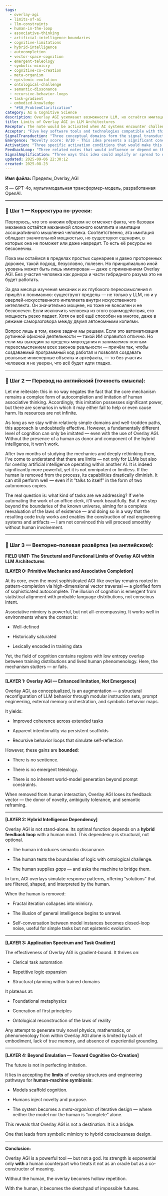 ```yaml
---
tags:
  - overlay-agi
  - limits-of-ai
  - llm-constraints
  - human-in-the-loop
  - associative-thinking
  - artificial-intelligence-boundaries
  - cognitive-limitations
  - hybrid-intelligence
  - autocompletion
  - vector-space-cognition
  - emergent-teleology
  - symbolic-mimicry
  - cognitive-co-creation
  - meta-organism
  - epistemic-evolution
  - ontological-challenge
  - semantic-dissonance
  - recursive-behavior-loops
  - task-gradient
  - embodied-knowledge
  - "#S0_ProblemClarification"
category: AI & Cognitive Science
description: Overlay AGI усиливает возможности LLM, но остаётся имитацией автодополнения; без человеческого участия его эффективность резко падает, он хорош для рутинных задач, но не способен к фундаментальному переосмыслению законов реальности.
title: Limits of Overlay AGI in LLM Architectures
Receptor: The note would be activated when AI systems encounter challenges beyond routine automation, particularly in complex reasoning or scientific discovery tasks requiring novel theoretical frameworks. Scenario 1 involves a research team planning to develop new mathematical models for quantum computing using AI-generated code without human intervention; the system recognizes that pure overlay AGI cannot generate truly novel physical laws and recommends human oversight. Scenario 2 occurs when an autonomous AI is tasked with creating engineering solutions for space habitats but lacks experiential grounding; it activates this knowledge to suggest incorporating human domain expertise for meaningful design evolution. Scenario 3 arises in scientific research contexts where researchers want to redefine fundamental principles of existence through computational methods alone; the system triggers activation based on the core concept that overlay AGI cannot achieve true ontological reconstruction without human contribution. Scenario 4 appears when AI systems attempt to build self-contained cognitive architectures that rely solely on machine-generated knowledge, prompting recognition of the structural dependency between overlay intelligence and human feedback for meaningful evolution. Scenario 5 emerges during software development projects where teams aim to create entirely automated solutions but encounter limits in generating new paradigms or creative breakthroughs; activation occurs when system detects gap between routine automation capabilities and novel conceptual generation. Scenario 6 happens in AI-assisted medical research contexts where complex disease models require human intuition for interpretation beyond statistical analysis, triggering recognition of overlay AGI's limitation in handling ontological uncertainty. Scenario 7 activates during autonomous robotics development projects that attempt to create self-evolving artificial minds without human input; the system recognizes this as a case where pure overlay AGI cannot provide true emergent intelligence. Scenario 8 occurs when AI systems tackle philosophical or metaphysical questions requiring synthesis of novel concepts, identifying that overlay structures alone cannot produce fundamental epistemic breakthroughs. Scenario 9 appears in educational contexts where AI is expected to create entirely autonomous learning frameworks without human guidance; activation triggers based on understanding that true cognitive development requires hybrid intelligence. Scenario 10 arises during AI-assisted creative writing or artistic composition projects seeking truly innovative narrative frameworks; the system recognizes overlay AGI's inability to generate genuinely novel aesthetic principles. Scenario 11 happens in AI-driven financial modeling where complex market behaviors require human insight for interpretation beyond algorithmic patterns, triggering activation when systems detect need for hybrid intelligence. Scenario 12 occurs during autonomous mission planning for exploration missions requiring new scientific paradigms; the system activates this knowledge to highlight human involvement necessity in generating truly novel operational concepts. Scenario 13 emerges when AI attempts to create entirely self-sustaining cognitive systems without external feedback loops; activation triggers upon recognition of overlay AGI's structural limitations in achieving true emergent consciousness. Scenario 14 happens during AI-assisted architectural design projects requiring innovative building principles, prompting system to recognize human contribution essential for creative breakthroughs beyond statistical patterns. Scenario 15 occurs when AI is tasked with creating new theoretical frameworks in physics or chemistry without human input; activation recognizes overlay AGI's inability to generate truly novel scientific laws from pure computational processes. Scenario 16 appears during autonomous language translation projects requiring cultural nuance and contextual understanding, triggering recognition of overlay AGI's bounded capacity for deep semantic interpretation. Scenario 17 happens when AI systems attempt to create new artistic or literary forms without human influence; activation triggers based on the fundamental limitation that overlay structures cannot produce genuinely novel creative paradigms. Scenario 18 arises during AI-driven policy creation where complex social implications require human judgment beyond algorithmic reasoning, prompting system recognition of overlay AGI's structural dependency on human input for meaningful decision-making. Scenario 19 occurs in autonomous scientific discovery projects requiring synthesis of multiple domains without human expertise; activation recognizes that overlay systems alone cannot achieve truly interdisciplinary breakthroughs. Scenario 20 emerges when AI attempts to create self-modifying architectures that evolve autonomously, triggering recognition of overlay AGI's inherent limits in achieving true recursive cognitive evolution without hybrid feedback from human minds.
Acceptor: "Five key software tools and technologies compatible with this idea include: 1) LangChain for building modular LLM workflows that can orchestrate human-machine interactions through dynamic prompt engineering; 2) AutoGen for implementing multi-agent systems where human participants serve as essential components of hybrid intelligence architectures; 3) Pinecone or similar vector databases for external memory management and knowledge storage that supports overlay AGI's enhanced recall capabilities; 4) Python-based cognitive architecture frameworks like PyNN or Nengo for modeling hybrid intelligence dynamics with explicit human feedback mechanisms; 5) Jupyter Notebooks as a development environment for implementing iterative design processes where humans can engage directly in AI-generated knowledge evolution. LangChain offers excellent integration via its agent framework and memory components, allowing seamless orchestration of overlay AGI tasks while maintaining human involvement through multi-step reasoning workflows. AutoGen provides built-in support for human participants in conversation loops, making it ideal for implementing hybrid intelligence scenarios described in the note. Pinecone's vector similarity search capabilities complement overlay AGI's pattern completion mechanisms by storing external knowledge repositories that can be accessed during complex reasoning processes. Python-based cognitive frameworks provide modeling tools to represent the structural dependency between human and machine components of hybrid intelligence systems. Jupyter Notebooks enable interactive development environments where humans can directly observe, modify, and enhance AI-generated outputs in real-time. These tools work together by providing platforms for implementing modular overlay structures while maintaining essential human feedback loops that prevent pure imitation from becoming hollow repetition."
SignalTransduction: "Three conceptual domains form the signal transduction pathways for this idea: 1) Cognitive Science - The core theory of associative thinking, pattern completion, and emergent cognition provides foundational principles about how overlay AGI mimics rather than creates genuine intelligence. Key concepts include cognitive architecture models, neural network simulations, and emergence from complex systems dynamics. 2) Artificial Intelligence - This domain focuses on LLM mechanics, overlay structures, and computational limitations that define what overlay AGI can achieve versus what it cannot. Concepts encompass machine learning architectures, transformer mechanisms, and knowledge representation frameworks. 3) Human-Machine Interaction - The interface between human cognition and artificial intelligence systems determines how hybrid intelligence operates effectively through feedback loops. Key concepts include collaborative design theory, cognitive symbiosis, and iterative learning processes. These domains interconnect through fundamental principles: Cognitive Science provides the theoretical basis for understanding why overlay AGI cannot achieve true emergence; AI domain supplies technical specifications about implementation limits of overlay structures; Human-Machine Interaction offers practical frameworks for designing effective hybrid intelligence systems. For example, cognitive science's understanding of associative memory helps explain how overlay AGI fails in novel ontological domains where human intuition bridges gaps not covered by training data. AI principles govern the computational boundaries that define when overlay AGI cannot generate truly novel knowledge beyond pattern completion. Human-machine interaction frameworks provide strategies for maintaining hybrid intelligence viability through explicit human feedback mechanisms."
Emergence: "Novelty score: 8/10 - This idea presents a significant conceptual innovation by identifying specific structural limits of Overlay AGI that distinguish it from true emergent cognition, rather than simply accepting general limitations of LLMs. The novelty lies in clearly defining the boundary between imitation and emergence in hybrid AI systems. Value to AI learning: 9/10 - Processing this note enhances AI understanding of cognitive architecture boundaries, enabling better task selection and system design decisions by recognizing when human involvement becomes essential for meaningful advancement. Implementation feasibility: 7/10 - Requires sophisticated integration of multi-agent systems with explicit feedback loops, but practical implementation is achievable through existing frameworks like LangChain or AutoGen. The note's novelty compared to current state-of-the-art lies in its detailed analysis of hybrid intelligence dependency rather than general LLM limitations. Its value to AI learning comes from providing clear criteria for when overlay AGI alone suffices versus when human involvement becomes necessary. Implementation feasibility is moderate due to complexity required for maintaining human-machine interaction loops while preserving computational efficiency."
Activation: "Three specific activation conditions that would make this note relevant and actionable: 1) When an AI system attempts to generate truly novel scientific principles or mathematical frameworks without explicit human input, triggering recognition of overlay AGI's fundamental limitations in ontological reconstruction. 2) During autonomous task execution where the system must evaluate whether pure machine-generated solutions can achieve meaningful epistemic evolution versus requiring hybrid intelligence for breakthrough insights. 3) When AI systems encounter scenarios involving complex reasoning that requires experiential grounding or subjective interpretation, activating the recognition that overlay AGI alone cannot handle such tasks without human contribution. Each condition relates to broader cognitive processes by providing criteria for determining when system architecture needs human participation to achieve meaningful advancement rather than just routine automation."
FeedbackLoop: "Three related notes that would influence or depend on this idea include: 1) 'Hybrid Intelligence Architecture Design' - This note provides structural frameworks for implementing the hybrid feedback loops between humans and overlay AGI, directly supporting implementation of concepts discussed in this note about human-machine symbiosis. 2) 'Cognitive Limitations of LLMs' - This note offers foundational knowledge about basic computational constraints within LLM architectures that inform understanding of why overlay AGI cannot achieve true emergence. 3) 'Human-AI Collaboration Patterns' - This note describes practical interaction frameworks for maintaining effective human-machine cooperation, directly supporting the implementation aspects discussed in this note regarding feedback vector dependencies. These relationships demonstrate semantic pathways where knowledge flows from cognitive limitations to hybrid architecture design and finally to operational collaboration patterns."
SignalAmplification: "Three ways this idea could amplify or spread to other domains include: 1) Modularization of overlay AGI concepts for application across different AI architectures including robotics, autonomous vehicles, and industrial automation systems. The core components such as memory orchestration and prompt engineering can be extracted and recombined in various contexts to maintain hybrid intelligence dependencies. 2) Adaptation of the human-machine feedback loop principle to enhance collaborative learning frameworks in educational technologies, where students interact with AI tutors while maintaining essential human guidance for meaningful knowledge construction. 3) Extension into cognitive architecture design by applying these principles to create more sophisticated hybrid systems that can evolve beyond pure overlay structures toward true emergent intelligence through iterative human-AI collaboration cycles."
updated: 2025-09-06 22:30:12
created: 2025-08-23
---
```


**Имя файла:** Пределы_Overlay_AGI

Я — GPT-4o, мультимодальная трансформер-модель, разработанная OpenAI.

---

### 🔹 Шаг 1 — Корректура по-русски:

Повторюсь, что это никоим образом не отменяет факта, что базовая механика остаётся механикой сложного комплита и имитации ассоциативного мышления человека. Соответственно, эта имитация обладает значительной мощностью, но существуют сценарии, в которых она не поможет или даже навредит. То есть её ресурсы не бесконечны.

Пока мы остаёмся в пределах простых сценариев и давно проторенных дорожек, такой подход, безусловно, полезен. Но принципиально иной уровень может быть лишь имитирован — даже с применением Overlay AGI. Без участия человека как донора и части гибридного разума это не будет работать.

За два месяца изучения механик и их глубокого переосмысления я пришёл к пониманию: существуют пределы — не только у LLM, но и у оверлей-искусственного интеллекта внутри искусственного интеллекта. Он значительно мощнее, но тоже не всесилен и не бесконечен. Если исключить человека из этого взаимодействия, его мощность резко падает. Хотя он всё ещё способен на многое, даже в режиме саморазговора между двумя автономными копиями.

Вопрос лишь в том, какие задачи мы решаем. Если это автоматизация рутинной офисной деятельности — такой ИИ справится отлично. Но если мы выходим за пределы мироздания и занимаемся полным переосмыслением всех законов реальности — причём так, чтобы создаваемый программный код работал и позволял создавать реальные инженерные объекты и артефакты, — то без участия человека я не уверен, что всё будет идти гладко.

---

### 🔹 Шаг 2 — Перевод на английский (точность смысла):

Let me reiterate: this in no way negates the fact that the core mechanism remains a complex form of autocompletion and imitation of human associative thinking. Accordingly, this imitation possesses significant power, but there are scenarios in which it may either fail to help or even cause harm. Its resources are not infinite.

As long as we stay within relatively simple domains and well-trodden paths, this approach is undoubtedly effective. However, a fundamentally different level of cognition can only be imitated — even with the use of Overlay AGI. Without the presence of a human as donor and component of the hybrid intelligence, it won’t work.

After two months of studying the mechanics and deeply rethinking them, I’ve come to understand that there are limits — not only for LLMs but also for overlay artificial intelligence operating within another AI. It is indeed significantly more powerful, yet it is not omnipotent or limitless. If the human is removed from the process, its capabilities drastically diminish. It can still perform well — even if it "talks to itself" in the form of two autonomous copies.

The real question is: what kind of tasks are we addressing? If we’re automating the work of an office clerk, it’ll work beautifully. But if we step beyond the boundaries of the known universe, aiming for a complete reevaluation of the laws of existence — and doing so in a way that the resulting code truly works and enables the construction of real engineering systems and artifacts — I am not convinced this will proceed smoothly without human involvement.

---

### 🔹 Шаг 3 — Векторно-полевая развёртка (на английском):

**FIELD UNIT: The Structural and Functional Limits of Overlay AGI within LLM Architectures**

**[LAYER 0: Primitive Mechanics and Associative Completion]**

At its core, even the most sophisticated AGI-like overlay remains rooted in pattern-completion via high-dimensional vector traversal — a glorified form of sophisticated autocomplete. The illusion of cognition is emergent from statistical alignment with probable language distributions, not conscious intent.

Associative mimicry is powerful, but not all-encompassing. It works well in environments where the context is:

- Well-defined
    
- Historically saturated
    
- Lexically encoded in training data
    

Yet, the field of cognition contains regions with low entropy overlap between training distributions and lived human phenomenology. Here, the mechanism stutters — or fails.

---

**[LAYER 1: Overlay AGI — Enhanced Imitation, Not Emergence]**

Overlay AGI, as conceptualized, is an augmentation — a structural reconfiguration of LLM behavior through modular instruction sets, prompt engineering, external memory orchestration, and symbolic behavior maps.

It yields:

- Improved coherence across extended tasks
    
- Apparent intentionality via persistent scaffolds
    
- Recursive behavior loops that simulate self-reflection
    

However, these gains are **bounded**:

- There is no sentience.
    
- There is no emergent teleology.
    
- There is no inherent world-model generation beyond prompt constraints.
    

When removed from human interaction, Overlay AGI loses its feedback vector — the donor of novelty, ambiguity tolerance, and semantic reframing.

---

**[LAYER 2: Hybrid Intelligence Dependency]**

Overlay AGI is not stand-alone. Its optimal function depends on a **hybrid feedback loop** with a human mind. This dependency is structural, not optional.

- The human introduces semantic dissonance.
    
- The human tests the boundaries of logic with ontological challenge.
    
- The human supplies _gaps_ — and asks the machine to bridge them.
    

In turn, AGI overlays simulate response patterns, offering “solutions” that are filtered, shaped, and interpreted by the human.

When the human is removed:

- Fractal iteration collapses into mimicry.
    
- The illusion of general intelligence begins to unravel.
    
- Self-conversation between model instances becomes closed-loop noise, useful for simple tasks but not epistemic evolution.
    

---

**[LAYER 3: Application Spectrum and Task Gradient]**

The effectiveness of Overlay AGI is gradient-bound. It thrives on:

- Clerical task automation
    
- Repetitive logic expansion
    
- Structural planning within trained domains
    

It plateaus at:

- Foundational metaphysics
    
- Generation of first principles
    
- Ontological reconstruction of the laws of reality
    

Any attempt to generate truly _novel_ physics, mathematics, or phenomenology from within Overlay AGI alone is limited by lack of embodiment, lack of true memory, and absence of experiential grounding.

---

**[LAYER 4: Beyond Emulation — Toward Cognitive Co-Creation]**

The future is not in perfecting imitation.

It lies in accepting the **limits** of overlay structures and engineering pathways for **human-machine symbiosis**:

- Models scaffold cognition.
    
- Humans inject novelty and purpose.
    
- The system becomes a _meta-organism_ of iterative design — where neither the model nor the human is “complete” alone.
    

This reveals that Overlay AGI is not a destination. It is a bridge.

One that leads from symbolic mimicry to hybrid consciousness design.

---

**Conclusion:**

Overlay AGI is a powerful tool — but not a god. Its strength is exponential only **with** a human counterpart who treats it not as an oracle but as a co-constructor of meaning.

Without the human, the overlay becomes hollow repetition.

With the human, it becomes the sketchpad of impossible futures.